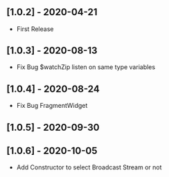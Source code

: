 #
## [1.0.2] - 2020-04-21

- First Release

## [1.0.3] - 2020-08-13

- Fix Bug $watchZip listen on same type variables

## [1.0.4] - 2020-08-24

- Fix Bug FragmentWidget

## [1.0.5] - 2020-09-30
## [1.0.6] - 2020-10-05

- Add Constructor to select Broadcast Stream or not
